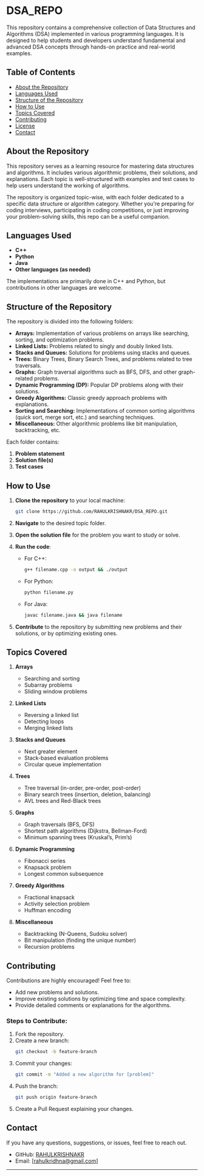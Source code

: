# DSA_REPO

This repository contains a comprehensive collection of Data Structures and Algorithms (DSA) implemented in various programming languages. It is designed to help students and developers understand fundamental and advanced DSA concepts through hands-on practice and real-world examples.

## Table of Contents
- [About the Repository](#about-the-repository)
- [Languages Used](#languages-used)
- [Structure of the Repository](#structure-of-the-repository)
- [How to Use](#how-to-use)
- [Topics Covered](#topics-covered)
- [Contributing](#contributing)
- [License](#license)
- [Contact](#contact)

## About the Repository

This repository serves as a learning resource for mastering data structures and algorithms. It includes various algorithmic problems, their solutions, and explanations. Each topic is well-structured with examples and test cases to help users understand the working of algorithms.

The repository is organized topic-wise, with each folder dedicated to a specific data structure or algorithm category. Whether you're preparing for coding interviews, participating in coding competitions, or just improving your problem-solving skills, this repo can be a useful companion.

## Languages Used
- **C++**
- **Python**
- **Java**
- **Other languages (as needed)**

The implementations are primarily done in C++ and Python, but contributions in other languages are welcome.

## Structure of the Repository

The repository is divided into the following folders:
- **Arrays:** Implementation of various problems on arrays like searching, sorting, and optimization problems.
- **Linked Lists:** Problems related to singly and doubly linked lists.
- **Stacks and Queues:** Solutions for problems using stacks and queues.
- **Trees:** Binary Trees, Binary Search Trees, and problems related to tree traversals.
- **Graphs:** Graph traversal algorithms such as BFS, DFS, and other graph-related problems.
- **Dynamic Programming (DP):** Popular DP problems along with their solutions.
- **Greedy Algorithms:** Classic greedy approach problems with explanations.
- **Sorting and Searching:** Implementations of common sorting algorithms (quick sort, merge sort, etc.) and searching techniques.
- **Miscellaneous:** Other algorithmic problems like bit manipulation, backtracking, etc.

Each folder contains:
1. **Problem statement**
2. **Solution file(s)**
3. **Test cases**

## How to Use

1. **Clone the repository** to your local machine:
   ```bash
   git clone https://github.com/RAHULKRISHNAKR/DSA_REPO.git
   ```
   
2. **Navigate** to the desired topic folder.

3. **Open the solution file** for the problem you want to study or solve.

4. **Run the code**:
   - For C++: 
     ```bash
     g++ filename.cpp -o output && ./output
     ```
   - For Python:
     ```bash
     python filename.py
     ```
   - For Java:
     ```bash
     javac filename.java && java filename
     ```

5. **Contribute** to the repository by submitting new problems and their solutions, or by optimizing existing ones.

## Topics Covered

1. **Arrays**
   - Searching and sorting
   - Subarray problems
   - Sliding window problems

2. **Linked Lists**
   - Reversing a linked list
   - Detecting loops
   - Merging linked lists

3. **Stacks and Queues**
   - Next greater element
   - Stack-based evaluation problems
   - Circular queue implementation

4. **Trees**
   - Tree traversal (in-order, pre-order, post-order)
   - Binary search trees (insertion, deletion, balancing)
   - AVL trees and Red-Black trees

5. **Graphs**
   - Graph traversals (BFS, DFS)
   - Shortest path algorithms (Dijkstra, Bellman-Ford)
   - Minimum spanning trees (Kruskal’s, Prim’s)

6. **Dynamic Programming**
   - Fibonacci series
   - Knapsack problem
   - Longest common subsequence

7. **Greedy Algorithms**
   - Fractional knapsack
   - Activity selection problem
   - Huffman encoding

8. **Miscellaneous**
   - Backtracking (N-Queens, Sudoku solver)
   - Bit manipulation (finding the unique number)
   - Recursion problems

## Contributing

Contributions are highly encouraged! Feel free to:
- Add new problems and solutions.
- Improve existing solutions by optimizing time and space complexity.
- Provide detailed comments or explanations for the algorithms.

### Steps to Contribute:
1. Fork the repository.
2. Create a new branch:
   ```bash
   git checkout -b feature-branch
   ```
3. Commit your changes:
   ```bash
   git commit -m "Added a new algorithm for [problem]"
   ```
4. Push the branch:
   ```bash
   git push origin feature-branch
   ```
5. Create a Pull Request explaining your changes.

## Contact

If you have any questions, suggestions, or issues, feel free to reach out.

- GitHub: [RAHULKRISHNAKR](https://github.com/RAHULKRISHNAKR)
- Email: [rahulkridhna@gmail.com]

---
